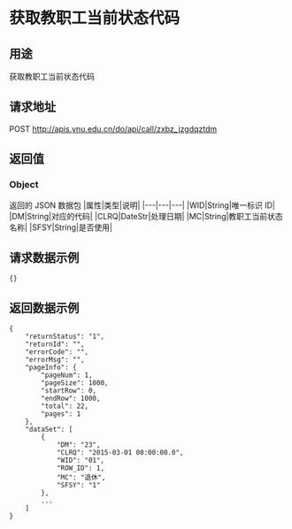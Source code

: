 # 获取教职工当前状态代码

## 用途

获取教职工当前状态代码

## 请求地址

POST http://apis.ynu.edu.cn/do/api/call/zxbz_jzgdqztdm

## 返回值

### Object

返回的 JSON 数据包
|属性|类型|说明|
|---|---|---|
|WID|String|唯一标识 ID|
|DM|String|对应的代码|
|CLRQ|DateStr|处理日期|
|MC|String|教职工当前状态名称|
|SFSY|String|是否使用|

## 请求数据示例

```
{}
```

## 返回数据示例

```
{
    "returnStatus": "1",
    "returnId": "",
    "errorCode": "",
    "errorMsg": "",
    "pageInfo": {
        "pageNum": 1,
        "pageSize": 1000,
        "startRow": 0,
        "endRow": 1000,
        "total": 22,
        "pages": 1
    },
    "dataSet": [
        {
            "DM": "23",
            "CLRQ": "2015-03-01 00:00:00.0",
            "WID": "01",
            "ROW_ID": 1,
            "MC": "退休",
            "SFSY": "1"
        },
        ...
    ]
}
```
